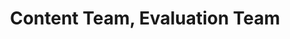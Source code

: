 ---
name: Evan
title: Content Team, Evaluation Team
tags:
  - content
  - evaluation
picture: ../../images/team/Evan.png
alt-text: African-American man. Short hair with fade. Wearing rectangle glasses. White shirt, with blue blazer, and black pants.
---